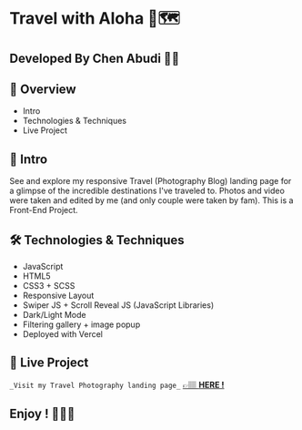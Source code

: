 # Travel with Aloha 🌺🗺️

## **Developed By Chen Abudi** 👩‍💻‍

## 📢 Overview

- Intro
- Technologies & Techniques
- Live Project

## 🔎 Intro

See and explore my responsive Travel (Photography Blog) landing page for a glimpse of the incredible destinations I've traveled to.
Photos and video were taken and edited by me (and only couple were taken by fam). This is a Front-End Project.

## 🛠️ Technologies & Techniques

- JavaScript
- HTML5
- CSS3 + SCSS
- Responsive Layout
- Swiper JS + Scroll Reveal JS (JavaScript Libraries)
- Dark/Light Mode
- Filtering gallery + image popup
- Deployed with Vercel

## 💎 Live Project

`_Visit my Travel Photography landing page_` [&#128073;&#127997; **HERE !**](https://travel-with-aloha.vercel.app/)

## **Enjoy ! 🌺👋🏽**
